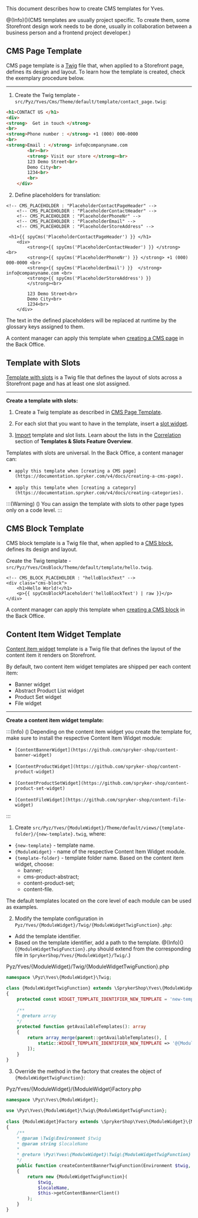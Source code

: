 This document describes how to create CMS templates for Yves.

@(Info)()(CMS templates are usually project specific. To create them, some Storefront design work needs to be done, usually in collaboration between a business person and a frontend project developer.)

## CMS Page Template

CMS page template is a [Twig](https://twig.symfony.com/) file that, when applied to a Storefront page, defines its design and layout. 
To learn how the template is created, check the exemplary procedure below. 
***
1. Create the Twig template - `src/Pyz/Yves/Cms/Theme/default/template/contact_page.twig`:

```html
<h1>CONTACT US </h1>
<div>
<strong>  Get in touch </strong>
<br>
<strong>Phone number : </strong> +1 (000) 000-0000
<br>
<strong>Email : </strong> info@companyname.com
        <br><br>
        <strong> Visit our store </strong><br>
        123 Demo Street<br>
        Demo City<br>
        1234<br>
        <br>
    </div>
```
 
2. Define placeholders for translation:

```twig
<!-- CMS_PLACEHOLDER : "PlaceholderContactPageHeader" -->
    <!-- CMS_PLACEHOLDER : "PlaceholderContactHeader" -->
    <!-- CMS_PLACEHOLDER : "PlaceholderPhoneNr" -->
    <!-- CMS_PLACEHOLDER : "PlaceholderEmail" -->
    <!-- CMS_PLACEHOLDER : "PlaceholderStoreAddress" -->
    
 <h1>{{ spyCms('PlaceholderContactPageHeader') }} </h1>
    <div>
        <strong>{{ spyCms('PlaceholderContactHeader') }} </strong> <br>
        <strong>{{ spyCms('PlaceholderPhoneNr') }} </strong> +1 (000) 000-0000 <br>
        <strong>{{ spyCms('PlaceholderEmail') }}  </strong> info@companyname.com <br>
        <strong>{{ spyCms('PlaceholderStoreAddress') }}  
        </strong><br>
      
        123 Demo Street<br>
        Demo City<br>
        1234<br>
    </div>
```

The text in the defined placeholders will be replaced at runtime by the glossary keys assigned to them.

A content manager can apply this template when [creating a CMS page](https://documentation.spryker.com/v4/docs/creating-a-cms-page) in the Back Office.

## Template with Slots

[Template with slots](https://documentation.spryker.com/docs/templates-slots-feature-overview) is a Twig file that defines the layout of slots across a Storefront page and has at least one slot assigned. 

***
**Create a template with slots:**

1. Create a Twig template as described in [CMS Page Template](#cms-page-template). 

2. For each slot that you want to have in the template, insert a [slot widget](https://documentation.spryker.com/v4/docs/templates-slots-feature-overview#slot-widget). 

3. [Import](https://documentation.spryker.com/v4/docs/data-importers-review-implementation) template and slot lists. Learn about the lists in the [Correlation](https://documentation.spryker.com/v4/docs/templates-slots-feature-overview#correlation) section of **Templates & Slots Feature Overview**.

Templates with slots are universal. In the Back Office, a content manager can:

*     apply this template when [creating a CMS page](https://documentation.spryker.com/v4/docs/creating-a-cms-page).
*     apply this template when [creating a category](https://documentation.spryker.com/v4/docs/creating-categories).

:::(Warning) ()
You can assign the template with slots to other page types only on a code level. 
:::

## CMS Block Template

CMS block template is a Twig file that, when applied to a [CMS block](https://documentation.spryker.com/v4/docs/cms-block), defines its design and layout. 

Create the Twig template - `src/Pyz/Yves/CmsBlock/Theme/default/template/hello.twig`. 

```twig
<!-- CMS_BLOCK_PLACEHOLDER : "helloBlockText" -->
<div class="cms-block">
	<h1>Hello World!</h1>
	<p>{{ spyCmsBlockPlaceholder('helloBlockText') | raw }}</p>
</div>	
```
 
A content manager can apply this template when [creating a CMS block](https://documentation.spryker.com/v4/docs/creating-cms-block) in the Back Office.

## Content Item Widget Template

[Content item widget](https://documentation.spryker.com/v4/docs/content-items-widgets-overview) template is a Twig file that defines the layout of the content item it renders on Storefront.

By default, two content item widget templates are shipped per each content item: 

* Banner widget
* Abstract Product List widget
* Product Set widget 
* File widget 

***

**Create a content item widget template:**

:::(Info) ()
Depending on the content item widget you create the template for, make sure to install the respective Content Item Widget module:

*     [ContentBannerWidget](https://github.com/spryker-shop/content-banner-widget)
*     [ContentProductWidget](https://github.com/spryker-shop/content-product-widget)
*     [ContentProductSetWidget](https://github.com/spryker-shop/content-product-set-widget)
*     [ContentFileWidget](https://github.com/spryker-shop/content-file-widget)

:::

1. Create `src/Pyz/Yves/{ModuleWidget}/Theme/default/views/{template-folder}/{new-template}.twig`, where:

* `{new-template}` - template name.
* `{ModuleWidget}` - name of the respective Content Item Widget module.
* `{template-folder}` - template folder name. Based on the content item widget, choose: 
    * banner;
    * cms-product-abstract;
    * content-product-set;
    * content-file.

The default templates located on the core level of each module can be used as examples.

2. Modify the template configuration in `Pyz/Yves/{ModuleWidget}/Twig/{ModuleWidgetTwigFunction}.php`:
* Add the template identifier.
* Based on the template identifier, add a path to the template.
@(Info)()(`{ModuleWidgetTwigFunction}.php` should extend from the corresponding file in `SprykerShop/Yves/{ModuleWidget}/Twig/`.)

Pyz/Yves/{ModuleWidget}/Twig/{ModuleWidgetTwigFunction}.php

```php
namespace \Pyz\Yves\{ModuleWidget}\Twig;
 
class {ModuleWidgetTwigFunction} extends \SprykerShop\Yves\{ModuleWidget}\Twig\{ModuleWidgetTwigFunction}
{
    protected const WIDGET_TEMPLATE_IDENTIFIER_NEW_TEMPLATE = 'new-template';
     
    /**
    * @return array
    */
    protected function getAvailableTemplates(): array
    {
        return array_merge(parent::getAvailableTemplates(), [
            static::WIDGET_TEMPLATE_IDENTIFIER_NEW_TEMPLATE => '@{ModuleWidget}/views/{template-folder}/{new-template}.twig',
        ]);
    }
}
```

3. Override the method in the factory that creates the object of `{ModuleWidgetTwigFunction}`:

Pyz/Yves/{ModuleWidget}/{ModuleWidget}Factory.php
    
```php
namespace \Pyz\Yves\{ModuleWidget};
 
use \Pyz\Yves\{ModuleWidget}\Twig\{ModuleWidgetTwigFunction};
 
class {ModuleWidget}Factory extends \SprykerShop\Yves\{ModuleWidget}\{ModuleWidget}Factory
{
    /**
    * @param \Twig\Environment $twig
    * @param string $localeName
    *
    * @return \Pyz\Yves\{ModuleWidget}\Twig\{ModuleWidgetTwigFunction}
    */
    public function createContentBannerTwigFunction(Environment $twig, string $localeName): \SprykerShop\Yves\{ModuleWidget}\Twig\{ModuleWidgetTwigFunction}
    {
        return new {ModuleWidgetTwigFunction}(
            $twig,
            $localeName,
            $this->getContentBannerClient()
        );
    }
}
```